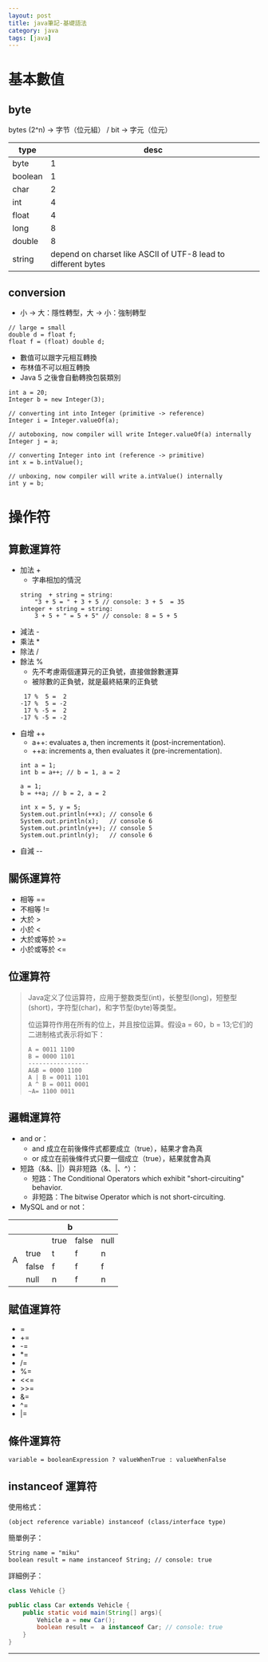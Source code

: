 ```yaml
---
layout: post
title: java筆記-基礎語法
category: java
tags: [java]
---
```


# 基本數值

## byte

bytes (2^n) → 字节（位元組） / bit → 字元（位元）

type|desc
---|---|
byte|1|
boolean|1|
char|2
int|4
float|4
long|8
double|8
string|depend on charset like ASCII of UTF-8 lead to different bytes

## conversion

- 小 &rarr; 大：隱性轉型，大 &rarr; 小：強制轉型

```
// large = small
double d = float f;
float f = (float) double d;
```

- 數值可以跟字元相互轉換
- 布林值不可以相互轉換
- Java 5 之後會自動轉換包裝類別

```
int a = 20;
Integer b = new Integer(3);

// converting int into Integer (primitive -> reference)
Integer i = Integer.valueOf(a);

// autoboxing, now compiler will write Integer.valueOf(a) internally
Integer j = a;

// converting Integer into int (reference -> primitive)
int x = b.intValue();

// unboxing, now compiler will write a.intValue() internally
int y = b;
```

# 操作符

## 算數運算符


* 加法 +
   * 字串相加的情況
   ```
   string  + string = string:
       "3 + 5 = " + 3 + 5 // console: 3 + 5  = 35
   integer + string = string:
       3 + 5 + " = 5 + 5" // console: 8 = 5 + 5
   ```
* 減法 -
* 乘法 *
* 除法 /
* 餘法 %
   * 先不考慮兩個運算元的正負號，直接做餘數運算
   * 被除數的正負號，就是最終結果的正負號
    ```
     17 %  5 =  2
    -17 %  5 = -2
     17 % -5 =  2
    -17 % -5 = -2
    ```
* 自增 ++
   * a++: evaluates a, then increments it (post-incrementation).
   * ++a: increments a, then evaluates it (pre-incrementation).
    ```
    int a = 1;
    int b = a++; // b = 1, a = 2

    a = 1;
    b = ++a; // b = 2, a = 2

    int x = 5, y = 5;
    System.out.println(++x); // console 6
    System.out.println(x);   // console 6
    System.out.println(y++); // console 5
    System.out.println(y);   // console 6
    ```
* 自減 --

## 關係運算符

* 相等 ==
* 不相等 !=
* 大於 >
* 小於 <
* 大於或等於 >=
* 小於或等於 <=

## 位運算符

> Java定义了位运算符，应用于整数类型(int)，长整型(long)，短整型(short)，字符型(char)，和字节型(byte)等类型。
>
> 位运算符作用在所有的位上，并且按位运算。假设a = 60，b = 13;它们的二进制格式表示将如下：
> ```
> A = 0011 1100
> B = 0000 1101
> -----------------
> A&B = 0000 1100
> A | B = 0011 1101
> A ^ B = 0011 0001
> ~A= 1100 0011
> ```

## 邏輯運算符

* and or：
   * and 成立在前後條件式都要成立（true），結果才會為真
   * or  成立在前後條件式只要一個成立（true），結果就會為真
* 短路（&&、\|\|）與非短路（&、\|、^）：
   * 短路：The Conditional Operators which exhibit "short-circuiting" behavior.
   * 非短路：The bitwise Operator which is not short-circuiting.
* MySQL and or not：
<table>
    <thead>
        <tr>
            <th></th>
            <th colspan=4 style="text-align: center">b</th>
        </tr>
    </thead>
    <tbody>
        <tr>
            <td rowspan=4>A</td>
            <td></td>
            <td>true</td>
            <td>false</td>
            <td>null</td>
        </tr>
        <tr>
            <td>true</td>
            <td>t</td>
            <td>f</td>
            <td>n</td>
        </tr>
        <tr>
            <td>false</td>
            <td>f</td>
            <td>f</td>
            <td>f</td>
        </tr>
        <tr>
            <td>null</td>
            <td>n</td>
            <td>f</td>
            <td>n</td>
        </tr>
    </tbody>
</table>

## 賦值運算符

* =
* +=
* -=
* *=
* /=
* %=
* <<=
* \>\>=
* &=
* ^=
* |=

## 條件運算符

`variable = booleanExpression ? valueWhenTrue : valueWhenFalse`

## instanceof 運算符

使用格式：

`(object reference variable) instanceof (class/interface type)`

簡單例子：

```
String name = "miku"
boolean result = name instanceof String; // console: true
```

詳細例子：
```java
class Vehicle {}

public class Car extends Vehicle {
    public static void main(String[] args){
        Vehicle a = new Car();
        boolean result =  a instanceof Car; // console: true
    }
}
```

---